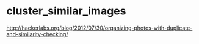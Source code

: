 # cluster_similar_images

http://hackerlabs.org/blog/2012/07/30/organizing-photos-with-duplicate-and-similarity-checking/